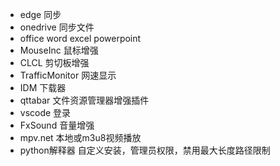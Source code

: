 - edge 同步
- onedrive 同步文件
- office word excel powerpoint
- MouseInc 鼠标增强
- CLCL 剪切板增强
- TrafficMonitor 网速显示
- IDM 下载器
- qttabar 文件资源管理器增强插件
- vscode 登录
- FxSound 音量增强
- mpv.net 本地或m3u8视频播放
- python解释器 自定义安装，管理员权限，禁用最大长度路径限制
